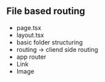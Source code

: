 ## File based routing
- page.tsx
- layout.tsx
- basic folder structuring 
- routing -> cliend side routing 
- app router 
- Link
- Image


